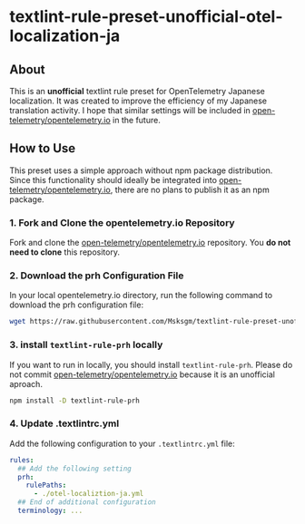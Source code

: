 # textlint-rule-preset-unofficial-otel-localization-ja

## About

This is an **unofficial** textlint rule preset for OpenTelemetry Japanese localization.
It was created to improve the efficiency of my Japanese translation activity.
I hope that similar settings will be included in [open-telemetry/opentelemetry.io](https://github.com/open-telemetry/opentelemetry.io) in the future.

## How to Use

This preset uses a simple approach without npm package distribution.
Since this functionality should ideally be integrated into [open-telemetry/opentelemetry.io](https://github.com/open-telemetry/opentelemetry.io), there are no plans to publish it as an npm package.

### 1. Fork and Clone the opentelemetry.io Repository

Fork and clone the [open-telemetry/opentelemetry.io](https://github.com/open-telemetry/opentelemetry.io) repository.
You **do not need to clone** this repository.

### 2. Download the prh Configuration File

In your local opentelemetry.io directory, run the following command to download the prh configuration file:

```bash
wget https://raw.githubusercontent.com/Msksgm/textlint-rule-preset-unofficial-otel-localization-ja/refs/heads/main/otel-localiztion-ja.yml -O otel-localiztion-ja.yml
```

### 3. install `textlint-rule-prh` locally

If you want to run in locally, you should install `textlint-rule-prh`.
Please do not commit [open-telemetry/opentelemetry.io](https://github.com/open-telemetry/opentelemetry.io) because it is an unofficial aproach.

```bash
npm install -D textlint-rule-prh
```

### 4. Update .textlintrc.yml

Add the following configuration to your `.textlintrc.yml` file:

```yaml
rules:
  ## Add the following setting
  prh:
    rulePaths:
      - ./otel-localiztion-ja.yml
  ## End of additional configuration
  terminology: ...
```
